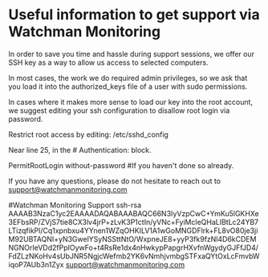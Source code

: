 Useful information to get support via Watchman Monitoring
=======


In order to save you time and hassle during support sessions, we offer our SSH key as a way to allow us access to selected computers.

In most cases, the work we do required admin privileges, so we ask that you load it into the authorized_keys file of a user with sudo permissions.

In cases where it makes more sense to load our key into the root account, we suggest editing your ssh configuration to disallow root login via password.

Restrict root access by editing: 
/etc/sshd_config

Near line 25, in the # Authentication: block.


PermitRootLogin without-password   #If you haven't done so already.



If you have any questions, please do not hesitate to reach out to support@watchmanmonitoring.com

#Watchman Monitoring Support
ssh-rsa AAAAB3NzaC1yc2EAAAADAQABAAABAQC66N3IyVzpCwC+YmKu5lGKHXe3EFbsRP/ZVjS7tie8CX3lv4jrP+zLvK3P1ctIn/yVNc+FyiMcleQHaLIBtLc24YB7LTizqfikPl/Cq1xpnbxu4YYnen1WZqOHKILV1A1wGoMNGDFlrk+FL8vO80je3jiM92UBTAQNI+yN3GwelYSyNSSttNtO/WxpneJE8+yyP3fk9fzNl4D6kCDEMNGNOrIeVDd2fPpIOywFo+t4RsRe1dx4nHwkypPapgrHXvfnWgydyGJFfJD4/FdZLzNKoHv4sUbJNR5NgjcWefmb2YK6vNmhjvmbgSTFxaQYtOxLcFmvbWiqoP7AUb3n1Zyx support@watchmanmonitoring.com
